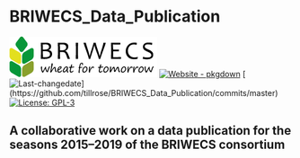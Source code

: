 
<!-- README.md is generated from README.Rmd. Please edit that file -->

# BRIWECS_Data_Publication

![“BRWIWECS”](https://github.com/tillrose/BRIWECS_Data_Publication/blob/main/figure/BRIWECS_logo.png)
[![Website -
pkgdown](https://img.shields.io/badge/data-overview-blue)](https://tillrose.github.io/BRIWECS_Data_Publication/data_cleaning_and_overview.html)
[![Last-changedate](https://img.shields.io/badge/last%20change-%60r%20gsub('-',%20'--',%20Sys.Date())%60-green.svg)](https://github.com/tillrose/BRIWECS_Data_Publication/commits/master)
[![License:
GPL-3](https://img.shields.io/badge/License-GPL3-orange)](https://www.r-project.org/Licenses/)

## A collaborative work on a data publication for the seasons 2015–2019 of the BRIWECS consortium
